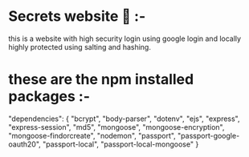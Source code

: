  # Secrets website 🚱  :- 
 
 this is a website with high security login using google login and locally highly protected using salting and hashing.  
 
 
 # these are the npm installed packages :-
 
 "dependencies": {
    "bcrypt",
    "body-parser",
    "dotenv",
    "ejs",
    "express",
    "express-session",
    "md5",
    "mongoose",
    "mongoose-encryption",
    "mongoose-findorcreate",
    "nodemon",
    "passport",
    "passport-google-oauth20",
    "passport-local",
    "passport-local-mongoose"
  }
